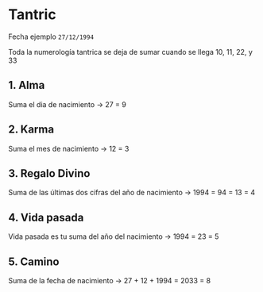 # Tantric

Fecha ejemplo `27/12/1994`

Toda la numerología tantrica se deja de sumar cuando se llega 10, 11, 22, y 33

## 1. Alma

Suma el dia de nacimiento -> 27 = 9

## 2. Karma

Suma el mes de nacimiento -> 12 = 3

## 3. Regalo Divino

Suma de las últimas dos cifras del año de nacimiento -> 1994 = 94 = 13 = 4

## 4. Vida pasada

Vida pasada es tu suma del año del nacimiento -> 1994 = 23 = 5

## 5. Camino

Suma de la fecha de nacimiento -> 27 + 12 + 1994 = 2033 = 8

